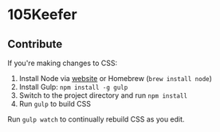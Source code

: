 # 105Keefer

## Contribute

If you're making changes to CSS:

1. Install Node via [website](https://nodejs.org/en/) or Homebrew (`brew install node`)
2. Install Gulp: `npm install -g gulp`
3. Switch to the project directory and run `npm install`
4. Run `gulp` to build CSS

Run `gulp watch` to continually rebuild CSS as you edit.
